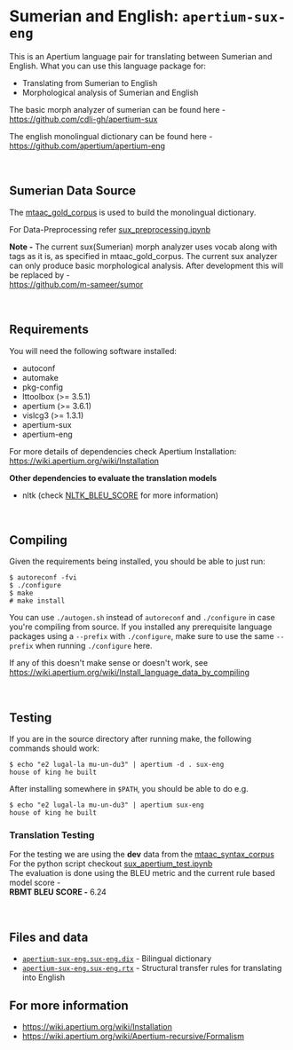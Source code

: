 Sumerian and English: `apertium-sux-eng`
===============================================================================

This is an Apertium language pair for translating between Sumerian and
English. What you can use this language package for:

* Translating from Sumerian to English
* Morphological analysis of Sumerian and English

The basic morph analyzer of sumerian can be found here - \
https://github.com/cdli-gh/apertium-sux

The english monolingual dictionary can be found here - \
https://github.com/apertium/apertium-eng

<br>

Sumerian Data Source
----------------------------
The [mtaac_gold_corpus](https://github.com/cdli-gh/mtaac_gold_corpus) is used to build the monolingual dictionary. 

For Data-Preprocessing refer [sux_preprocessing.ipynb](sux_preprocessing.ipynb)

**Note -**  The current sux(Sumerian) morph analyzer uses vocab along with tags as it is, as specified in mtaac_gold_corpus. The current sux analyzer can only produce basic morphological analysis. After development this will be replaced by - \
https://github.com/m-sameer/sumor 

<br>

Requirements
-------------------------------------------------------------------------------

You will need the following software installed:

* autoconf
* automake
* pkg-config
* lttoolbox (>= 3.5.1)
* apertium (>= 3.6.1)
* vislcg3 (>= 1.3.1)
* apertium-sux
* apertium-eng

For more details of dependencies check Apertium Installation:
https://wiki.apertium.org/wiki/Installation


**Other dependencies to evaluate the translation models**

* nltk (check [NLTK_BLEU_SCORE](https://www.nltk.org/_modules/nltk/translate/bleu_score.html)  for more information)


<br>

Compiling
-------------------------------------------------------------------------------

Given the requirements being installed, you should be able to just run:

```console
$ autoreconf -fvi
$ ./configure
$ make
# make install
```

You can use `./autogen.sh` instead of `autoreconf` and `./configure` in case you're compiling
from source. If you installed any prerequisite language packages using a
`--prefix` with `./configure`, make sure to use the same `--prefix` when running
`./configure` here.

If any of this doesn't make sense or doesn't work, see https://wiki.apertium.org/wiki/Install_language_data_by_compiling


<br>

Testing
-------------------------------------------------------------------------------

If you are in the source directory after running make, the following
commands should work:

```console
$ echo "e2 lugal-la mu-un-du3" | apertium -d . sux-eng
house of king he built
```

After installing somewhere in `$PATH`, you should be able to do e.g.

```console
$ echo "e2 lugal-la mu-un-du3" | apertium sux-eng
house of king he built
```

### Translation Testing
For the testing we are using the **dev** data from the [mtaac_syntax_corpus](https://github.com/cdli-gh/mtaac_syntax_corpus) \
For the python script checkout [sux_apertium_test.ipynb](sux_apertium_test.ipynb) \
The evaluation is done using the BLEU metric and the current rule based model score - \
**RBMT BLEU SCORE -** 6.24  



<br>


Files and data
-------------------------------------------------------------------------------

* [`apertium-sux-eng.sux-eng.dix`](apertium-sux-eng.sux-eng.dix) - Bilingual dictionary
* [`apertium-sux-eng.sux-eng.rtx`](apertium-sux-eng.sux-eng.rtx) - Structural transfer rules for translating into English
<!-- * [`apertium-sux-eng.eng-sux.rtx`](apertium-sux-eng.eng-sux.rtx) - Structural transfer rules for translating into Sumerian
* [`apertium-sux-eng.sux-eng.lrx`](apertium-sux-eng.sux-eng.lrx) - Lexical selection rules for translating into English
* [`apertium-sux-eng.eng-sux.lrx`](apertium-sux-eng.eng-sux.lrx) - Lexical selection rules for translating into Sumerian
* [`modes.xml`](modes.xml) - Translation modes -->






For more information
-------------------------------------------------------------------------------

* https://wiki.apertium.org/wiki/Installation
* https://wiki.apertium.org/wiki/Apertium-recursive/Formalism

<!-- 
Help and support
-------------------------------------------------------------------------------

If you need help using this language pair or data, you can contact:

* Mailing list: apertium-stuff@lists.sourceforge.net
* IRC: `#apertium` on irc.oftc.net (irc://irc.oftc.net/#apertium)

See also the file [`AUTHORS`](AUTHORS), included in this distribution. -->
